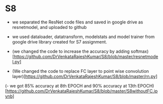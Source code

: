 # S8

- we separated the ResNet code files and saved in google drive as resnetmodel, and uploaded to github 

- we used dataloader, datatransform, modelstats and model trainer from google drive library created for S7 assignment.

- (we changed the code to increase the accuracy by adding softmax)[https://github.com/DrVenkataRajeshKumar/S8/blob/master/resnetmodel.py] 

- (We changed the code to replace FC layer to point wise convolution layer)[https://github.com/DrVenkataRajeshKumar/S8/blob/master/rn.py]

(- we got 85% accuracy at 8th EPOCH and 90% accuracy at 13th EPOCH)[https://github.com/DrVenkataRajeshKumar/S8/blob/master/S8withoutFC.ipynb]


